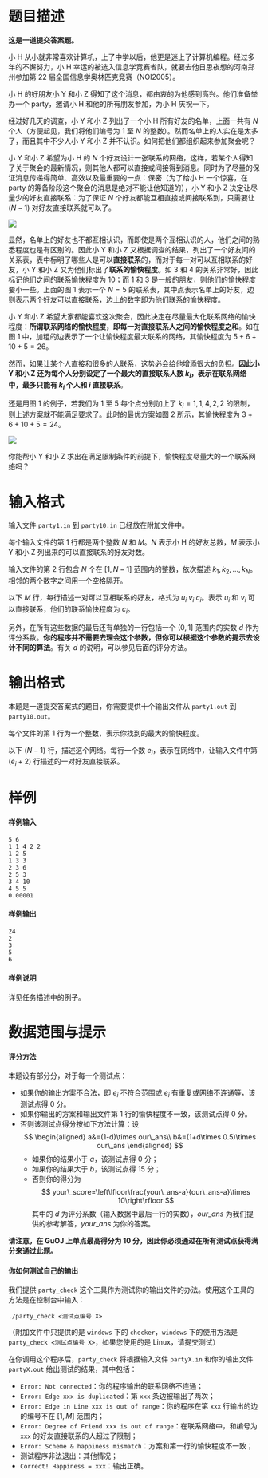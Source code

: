 
# 题目描述

**这是一道提交答案题。**

小 H 从小就非常喜欢计算机，上了中学以后，他更是迷上了计算机编程。经过多年的不懈努力，小 H 幸运的被选入信息学竞赛省队，就要去他日思夜想的河南郑州参加第 22 届全国信息学奥林匹克竞赛（NOI2005）。

小 H 的好朋友小 Y 和小 Z 得知了这个消息，都由衷的为他感到高兴。他们准备举办一个 party，邀请小 H 和他的所有朋友参加，为小 H 庆祝一下。

经过好几天的调查，小 Y 和小 Z 列出了一个小 H 所有好友的名单，上面一共有 $N$ 个人（方便起见，我们将他们编号为 $1$ 至 $N$ 的整数）。然而名单上的人实在是太多了，而且其中不少人小 Y 和小 Z 并不认识。如何把他们都组织起来参加聚会呢？

小 Y 和小 Z 希望为小 H 的 $N$ 个好友设计一张联系的网络，这样，若某个人得知了关于聚会的最新情况，则其他人都可以直接或间接得到消息。同时为了尽量的保证消息传递得简单、高效以及最重要的一点：保密（为了给小 H 一个惊喜，在 party 的筹备阶段这个聚会的消息是绝对不能让他知道的），小 Y 和小 Z 决定让尽量少的好友直接联系：为了保证 $N$ 个好友都能互相直接或间接联系到，只需要让 $(N-1)$ 对好友直接联系就可以了。

![](/source/guoj/1245/img/aHR0cHM6Ly93d3cud2p5eXkudG9wL3dwLWNvbnRlbnQvdXBsb2Fkcy8yMDE5LzA2LzIwMTkwNjIzMTY0MS5wbmc=.png)

显然，名单上的好友也不都互相认识，而即使是两个互相认识的人，他们之间的熟悉程度也是有区别的。因此小 Y 和小 Z 又根据调查的结果，列出了一个好友间的关系表，表中标明了哪些人是可以**直接联系**的，而对于每一对可以互相联系的好友，小 Y 和小 Z 又为他们标出了**联系的愉快程度**。如 $3$ 和 $4$ 的关系非常好，因此标记他们之间的联系愉快程度为 $10$；而 $1$ 和 $3$ 是一般的朋友，则他们的愉快程度要小一些。上面的图 $1$ 表示一个 $N=5$ 的联系表，其中点表示名单上的好友，边则表示两个好友可以直接联系，边上的数字即为他们联系的愉快程度。

小 Y 和小 Z 希望大家都能喜欢这次聚会，因此决定在尽量最大化联系网络的愉快程度：**所谓联系网络的愉快程度，即每一对直接联系人之间的愉快程度之和**。如在图 $1$ 中，加粗的边表示了一个让愉快程度最大联系的网络，其愉快程度为 $5+6+10+5=26$。

然而，如果让某个人直接和很多的人联系，这势必会给他增添很大的负担。**因此小 Y 和小 Z 还为每个人分别设定了一个最大的直接联系人数 $k_i$，表示在联系网络中，最多只能有 $k_i$ 个人和 $i$ 直接联系**。

还是用图 $1$ 的例子，若我们为 $1$ 至 $5$ 每个点分别加上了 $k_i = 1, 1, 4, 2, 2$ 的限制，则上述方案就不能满足要求了。此时的最优方案如图 $2$ 所示，其愉快程度为 $3+6+10+5=24$。

![](/source/guoj/1245/img/aHR0cHM6Ly93d3cud2p5eXkudG9wL3dwLWNvbnRlbnQvdXBsb2Fkcy8yMDE5LzA2LzIwMTkwNjIzMTY0Mi5wbmc=.png)

你能帮小 Y 和小 Z 求出在满足限制条件的前提下，愉快程度尽量大的一个联系网络吗？

# 输入格式

输入文件 `party1.in` 到 `party10.in` 已经放在附加文件中。

每个输入文件的第 $1$ 行都是两个整数 $N$ 和 $M$。$N$ 表示小 H 的好友总数，$M$ 表示小 Y 和小 Z 列出来的可以直接联系的好友对数。

输入文件的第 $2$ 行包含 $N$ 个在 $[1,N-1]$ 范围内的整数，依次描述 $k_1, k_2, \ldots, k_N$。相邻的两个数字之间用一个空格隔开。

以下 $M$ 行，每行描述一对可以互相联系的好友，格式为 $u_i\ v_i\ c_i$。表示 $u_i$ 和 $v_i$ 可以直接联系，他们的联系愉快程度为 $c_i$。

另外，在所有这些数据的最后还有单独的一行包括一个 $(0,1]$ 范围内的实数 $d$ 作为评分系数。**你的程序并不需要去理会这个参数，但你可以根据这个参数的提示去设计不同的算法**。有关 $d$ 的说明，可以参见后面的评分方法。

# 输出格式

本题是一道提交答案式的题目，你需要提供十个输出文件从 `party1.out` 到 `party10.out`。

每个文件的第 $1$ 行为一个整数，表示你找到的最大的愉快程度。

以下 $(N-1)$ 行，描述这个网络。每行一个数 $e_i$，表示在网络中，让输入文件中第 $(e_i+2)$ 行描述的一对好友直接联系。

# 样例

#### 样例输入
```plain
5 6
1 1 4 2 2
1 2 5
1 3 3
2 3 6
2 5 3
3 4 10
4 5 5
0.00001
```
#### 样例输出
```plain
24
2
3
5
6
```
#### 样例说明
详见任务描述中的例子。

# 数据范围与提示

#### 评分方法
本题设有部分分，对于每一个测试点：

- 如果你的输出方案不合法，即 $e_i$ 不符合范围或 $e_i$ 有重复或网络不连通等，该测试点得 $0$ 分。
- 如果你输出的方案和输出文件第 $1$ 行的愉快程度不一致，该测试点得 $0$ 分。
- 否则该测试点得分按如下方法计算：设
  $$
  \begin{aligned}
  a&=(1-d)\times our\_ans\\
  b&=(1+d\times 0.5)\times our\_ans
  \end{aligned}
  $$
  - 如果你的结果小于 $a$，该测试点得 $0$ 分；
  - 如果你的结果大于 $b$，该测试点得 $15$ 分；
  - 否则你的得分为  
  $$
  your\_score=\left\lfloor\frac{your\_ans-a}{our\_ans-a}\times 10\right\rfloor
  $$
其中的 $d$ 为评分系数（输入数据中最后一行的实数），$our\_ans$ 为我们提供的参考解答，$your\_ans$ 为你的答案。

**请注意，在 GuOJ 上单点最高得分为 $10$ 分，因此你必须通过在所有测试点获得满分来通过此题。**

#### 你如何测试自己的输出
我们提供 `party_check` 这个工具作为测试你的输出文件的办法。使用这个工具的方法是在控制台中输入：
```plain
./party_check <测试点编号 X>
```
（附加文件中只提供的是 `windows` 下的 `checker`，`windows` 下的使用方法是 `party_check <测试点编号 X>`，如果您使用的是 Linux，请提交测试）

在你调用这个程序后，`party_check` 将根据输入文件 `partyX.in` 和你的输出文件 `partyX.out` 给出测试的结果，其中包括：
- `Error: Not connected`：你的程序输出的联系网络不连通；
- `Error: Edge xxx is duplicated`：第 `xxx` 条边被输出了两次；
- `Error: Edge in Line xxx is out of range`：你的程序在第 `xxx` 行输出的边的编号不在 $[1,M]$ 范围内；
- `Error: Degree of Friend xxx is out of range`：在联系网络中，和编号为 `xxx` 的好友直接联系的人超过了限制；
- `Error: Scheme & happiness mismatch`：方案和第一行的愉快程度不一致；
- 测试程序非法退出：其他情况；
- `Correct! Happiness = xxx`：输出正确。

